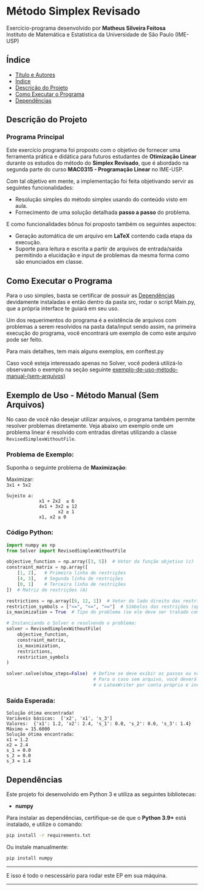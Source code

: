 # Método Simplex Revisado

Exercício-programa desenvolvido por **Matheus Silveira Feitosa**  
Instituto de Matemática e Estatística da Universidade de São Paulo (IME-USP)

## Índice

- [Título e Autores](#método-simplex-revisado)
- [Índice](#índice)
- [Descrição do Projeto](#descrição-do-projeto)
- [Como Executar o Programa](#como-executar-o-programa)
- [Dependências](#dependências)

## Descrição do Projeto

### Programa Principal
Este exercício programa foi proposto com o objetivo de fornecer uma ferramenta prática e didática para futuros estudantes de **Otimização Linear** durante os estudos do método do **Simplex Revisado**, que é abordado na segunda parte do curso **MAC0315 - Programação Linear** no IME-USP.

Com tal objetivo em mente, a implementação foi feita objetivando servir as seguintes funcionalidades:
- Resolução simples do método simplex usando do conteúdo visto em aula.
- Fornecimento de uma solução detalhada **passo a passo** do problema.

E como funcionalidades bônus foi proposto também os seguintes aspectos:

- Geração automática de um arquivo em **LaTeX** contendo cada etapa da execução.
- Suporte para leitura e escrita a partir de arquivos de entrada/saída permitindo a elucidação e input 
de problemas da mesma forma como são enunciados em classe.

## Como Executar o Programa
Para o uso simples, basta se certificar de possuir as [Dependências](#dependências) devidamente instaladas
e então dentro da pasta src, rodar o script Main.py, que a própria interface te guiará em seu uso.

Um dos requerimentos do programa é a existência de arquivos com problemas a serem resolvidos na pasta data/input
sendo assim, na primeira execução do programa, você encontrará um exemplo de como este arquivo pode ser feito.

Para mais detalhes, tem mais alguns exemplos, em conftest.py

Caso você esteja interessado apenas no Solver, você poderá utilizá-lo observando o exemplo na seção seguinte [exemplo-de-uso-método-manual-(sem-arquivos)]()

## Exemplo de Uso - Método Manual (Sem Arquivos)

No caso de você não desejar utilizar arquivos, o programa também permite resolver problemas diretamente. Veja abaixo um exemplo onde um problema linear é resolvido com entradas diretas utilizando a classe `RevisedSimplexWithoutFile`.

### Problema de Exemplo:

Suponha o seguinte problema de **Maximização**:

Maximizar:  
`3x1 + 5x2`  

```plaintext
Sujeito a:  
            x1 + 2x2  ≤ 6  
            4x1 + 3x2 ≤ 12  
                   x2 ≥ 1  
            x1, x2 ≥ 0
```

### Código Python:

```python
import numpy as np
from Solver import RevisedSimplexWithoutFile

objective_function = np.array([3, 5])  # Vetor da função objetivo (c)
constraint_matrix = np.array([
    [1, 2],   # Primeira linha de restrições
    [4, 3],   # Segunda linha de restrições
    [0, 1]    # Terceira linha de restrições
])  # Matriz de restrições (A)

restrictions = np.array([6, 12, 1])  # Vetor do lado direito das restrições (b)
restriction_symbols = ["<=", "<=", ">="]  # Símbolos das restrições (opcional)
is_maximization = True  # Tipo do problema (se ele deve ser tratado como maximização ou minimzação)

# Instanciando o Solver e resolvendo o problema:
solver = RevisedSimplexWithoutFile(
    objective_function,
    constraint_matrix,
    is_maximization,
    restrictions,
    restriction_symbols
)

solver.solve(show_steps=False)  # Define se deve exibir os passos ou não
                                # Para o caso sem arquivo, você deverá instanciar 
                                # o LatexWriter por conta própria e indicar onde ele deverá escrever.
```

### Saída Esperada:

```plaintext
Solução ótima encontrada!
Variáveis básicas:  ['x2', 'x1', 's_3']
Valores:  {'x1': 1.2, 'x2': 2.4, 's_1': 0.0, 's_2': 0.0, 's_3': 1.4}
Máximo = 15.6000
Solução ótima encontrada:
x1 = 1.2
x2 = 2.4
s_1 = 0.0
s_2 = 0.0
s_3 = 1.4
```



## Dependências
Este projeto foi desenvolvido em Python 3 e utiliza as seguintes bibliotecas:

- **numpy**  

Para instalar as dependências, certifique-se de que o **Python 3.9+** está instalado, e utilize o comando:

```bash
pip install -r requirements.txt
```

Ou instale manualmente:

```bash
pip install numpy
```
---

E isso é todo o nescessário para rodar este EP em sua máquina.

********
